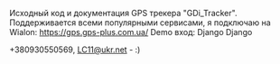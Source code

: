 Исходный код и документация GPS трекера "GDi_Tracker". Поддерживается всеми популярными сервисами, я подключаю на Wialon:
https://gps.gps-plus.com.ua/
Demo вход:
Django
Django

+380930550569, LC11@ukr.net  -  :)
